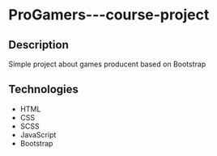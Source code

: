 # ProGamers---course-project

## Description
Simple project about games producent based on Bootstrap

## Technologies
- HTML
- CSS
- SCSS
- JavaScript 
- Bootstrap
